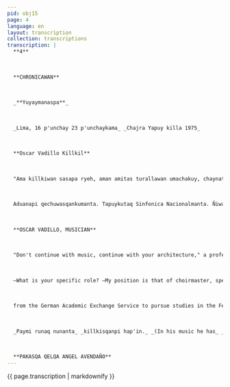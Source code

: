 ```yaml
---
pid: obj15
page: 4
language: en
layout: transcription
collection: transcriptions
transcription: |
  **4**
  
  
  
  **CHRONICAWAN**
  
  
  
  _**Yuyaymanaspa**_
  
  
  
  _Lima, 16 p'unchay 23 p'unchaykama_ _Chajra Yapuy killa 1975_
  
  
  
  **Oscar Vadillo Killkil**
  
  
  
  "Ama killkiwan sasapa ryeh, aman amitas turallawan umachakuy, chaynata nisqa Conservatorio Nacional de Música Yachachi, Oscar Vadillota. Payqa yachas qanta ruwaspa iñikullan chaymanta q'aya q'aya watakunacheqaqman churanku. Oscar Vadilloqa kinsa chunka pisqa watayoqmi, wankataq, kunanqa umallinmi teqsimuyupi aswan yupaychaaqa orchestralta group Baria Suyupi, National Theater of Munichpi, Chaypi wasiumalli Yachachi Woligang Sawalich —Imatataq ruwankini allinmanta? —Ruwayniyqa corepetidormi. llank'ay samanpayqa takijkunawan, corokunawan, orchestrakunawan, ballet kunawan chaymanta tukuy operapi utaq balletpi haykuq runakunawan. Conservatoriopi killli yachayninkuna karan 1999 watapi, chay pachamantan chunka sojtayoq wata purimun academy kawsaypi llank'aq hina Supaymantan Oscar Vadilloq curriculum. Lima suyupi Philharmonic Choir nicoq omallinmi kasqa, chay manta Huanuco suyupi killkimanta Regional chaymanta Chamber Orchestra of the House of Culture of Junin (Huancayo) 1969 watapi German Exchange Service Academicopi Scholarship llallisqa, Federal Republic of Germany Hay kusqataq Higher School of Music of Munichpi, chaymanta Directorate of Chaymanta Orchestra Conducted by Curota, chaymanta music chamber accompaniment of liederta. Qhepamanta, 1973 watapi Musicology qelqata ruwasqa University of Munichpi. "Doctoradota ruwayta munaran icha mana llalliranchu." —Imarayku? —Doctor unanchakuyqa manan sasachu, reqsiypinyuyaychakuyllan musical theory pi, ichaqa llank'aymanta karunchakuysi. Nogaqa wallawalla kayta munari killkilmanta. Vadilloqa qayna wata chas kikun Orchestra Directoramanta hatun yachachi Munichsuyupi. Kunantaq Bavaria State Operapi kaynin post gradunpaq kusa Limallajta kayninpi, panaka raykulla, huñuyta munaranfolk material Germanysuyupi reqsichinapag, icha kayqa qollurapusqa portable recorder Airport of the
  
  
  
  Aduanapi qechuwasqankumanta. Tapuykutaq Sinfonica Nacionalmanta. Ñiwankutaq sasamantas kuskachay kanman Eurpa Orquestakunawan, chaymanta nillantaq "qhawasqanqa instrumentalists ñeqenmi wajcha kasqa. Chaymanta nillantaq Lima suyupis kanan Concertpaq hatun Wasi. "Municipal Teatroqa manan huñunchu hunt'aykunata allin uyarinapaq." Concertoman riq runakunaqa, manan yapakunchu chaymanta nillantaq milaymantas chay hamatu q'osñichiqkuna chaymanta llojsinku utaq haykunku concertipi.
  
  
  
  **OSCAR VADILLO, MUSICIAN**
  
  
  
  "Don't continue with music, continue with your architecture," a professor at the National Conservatory of Music told Oscar Vadillo. Knowing that he was confident in what he was doing, he persisted, and time proved him right. Oscar Vadillo, 35, from Huancayo, now works as director of one of the most famous orchestral groups in the world: the Bavarian State Opera, Munich National Theater, whose principal conductor is Maestro Wolfgang Sawalich.
  
  
  
  —What is your specific role? —My position is that of choirmaster, specifically. This is the person in charge of musically preparing the works that are going to be staged. It means working with singers, choirs, orchestras, ballet, and everything related to opera or ballet. From his first musical studies at the Conservatory back in 1959, he has spent 16 years of intense academic and professional life. Oscar Vadillo has an impressive resume. He has been director of the Lima Philharmonic Choir, director of the Huánuco Regional Music School, and director of the Music Department of the Chamber Orchestra of the Junín House of Culture (Huancayo). In 1969, he received a scholarship.
  
  
  
  from the German Academic Exchange Service to pursue studies in the Federal Republic of Germany. He entered the Munich School of Music, where he majored in Orchestral Conducting and minored in Choral Conducting, Chamber Music, and Lieder Accompaniment. Later, in 1973, he enrolled in Musicology at the University of Munich. "I intended to pursue a doctorate, but I decided against it." -- Why? -- It's simple: a doctorate meant a deeper understanding of musical theory, but at the same time a step away from practice... And I've always wanted to be an activist in musical practice... Vadillo graduated last year as an Orchestra Conductor from the Munich School of Music. Now his work at the Bavarian State Opera serves as his postgraduate practice. During his stay in Lima—for family reasons—the musician had planned to compile folklore material for a dissertation in Germany, but this was thwarted when the portable recorder he was bringing for that purpose was confiscated at Airport Customs. We asked him his opinion of the National Symphony Orchestra. He told us it was difficult to compare it with European orchestras, also that he "had seen it as lacking in the number of instrumentalists." He emphasized the need for Lima to have a larger concert hall. "The Municipal Theater does not meet the necessary acoustic conditions," he explained. Regarding the number of concertgoers, he said it has increased; however, he added that it is shocking to see some people smoking or entering and leaving the hall during the concerts. This should be avoided, he stated.
  
  
  
  _Paymi runaq nunanta_ _killkisqanpi hap'in._ _(In his music he has_ ​​_the soul of the people)._
  
  
  
  **PAKASQA QELQA ANGEL AVENDAÑO**
---
```


{{ page.transcription | markdownify }}
